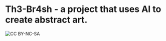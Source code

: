 # Th3-Br4sh - a project that uses AI to create abstract art.</br>
![CC BY-NC-SA](https://licensebuttons.net/l/by-nc-sa/3.0/88x31.png)
